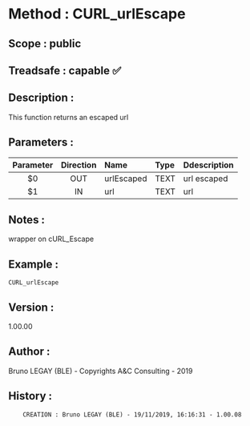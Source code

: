 ﻿# **Method :** CURL_urlEscape
## **Scope :** public
## **Treadsafe :** capable ✅ 
## **Description :** 
This function returns an escaped url
## **Parameters :** 
| Parameter | Direction | Name | Type | Ddescription | 
|:----:|:----:|:----|:----|:----| 
| $0 | OUT | urlEscaped | TEXT | url escaped | 
| $1 | IN | url | TEXT | url | 

## **Notes :** 
wrapper on cURL_Escape
## **Example :** 
```
CURL_urlEscape
```
## **Version :** 
1.00.00
## **Author :** 
Bruno LEGAY (BLE) - Copyrights A&C Consulting - 2019
## **History :** 
 
        CREATION : Bruno LEGAY (BLE) - 19/11/2019, 16:16:31 - 1.00.08
